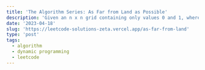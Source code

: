 ```yaml
---
title: 'The Algorithm Series: As Far from Land as Possible'
description: 'Given an n x n grid containing only values 0 and 1, where 0 represents water and 1 represents land, find a water cell such that its distance to the nearest land cell is maximized, and return the distance. If no land or water exists in the grid, return -1. The distance used in this problem is the Manhattan distance: the distance between two cells (x0, y0) and (x1, y1) is |x0 - x1| + |y0 - y1|.'
date: '2023-04-18'
slug: 'https://leetcode-solutions-zeta.vercel.app/as-far-from-land'
type: 'post'
tags:
  - algorithm
  - dynamic programming
  - leetcode
---
```

